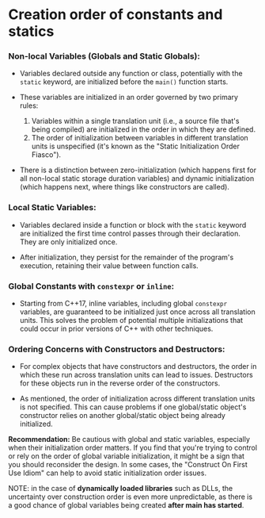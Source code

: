 # Creation order of constants and statics

### Non-local Variables (Globals and Static Globals):

- Variables declared outside any function or class, potentially with the `static` keyword, are initialized before the `main()` function starts.

- These variables are initialized in an order governed by two primary rules:
  1. Variables within a single translation unit (i.e., a source file that's being compiled) are initialized in the order in which they are defined.
  2. The order of initialization between variables in different translation units is unspecified (it's known as the "Static Initialization Order Fiasco").

- There is a distinction between zero-initialization (which happens first for all non-local static storage duration variables) and dynamic initialization (which happens next, where things like constructors are called).

### Local Static Variables:

- Variables declared inside a function or block with the `static` keyword are initialized the first time control passes through their declaration. They are only initialized once.

- After initialization, they persist for the remainder of the program's execution, retaining their value between function calls.

### Global Constants with `constexpr` or `inline`:

- Starting from C++17, inline variables, including global `constexpr` variables, are guaranteed to be initialized just once across all translation units. This solves the problem of potential multiple initializations that could occur in prior versions of C++ with other techniques.

### Ordering Concerns with Constructors and Destructors:

- For complex objects that have constructors and destructors, the order in which these run across translation units can lead to issues. Destructors for these objects run in the reverse order of the constructors.

- As mentioned, the order of initialization across different translation units is not specified. This can cause problems if one global/static object's constructor relies on another global/static object being already initialized.

**Recommendation:** Be cautious with global and static variables, especially when their initialization order matters. If you find that you're trying to control or rely on the order of global variable initialization, it might be a sign that you should reconsider the design. In some cases, the "Construct On First Use Idiom" can help to avoid static initialization order issues.

NOTE: in the case of __dynamically loaded libraries__ such as DLLs, the uncertainty over construction order is even more unpredictable, as there is a good chance of global variables being created __after main has started__.
